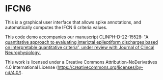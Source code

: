 # IFCN6
This is a graphical user interface that allows spike annotations, and automatically computes the IFCN 6 criteria values.

This code demo accompanies our manuscript CLINPH-D-22-15528: ["A quantitative approach to evaluating interictal epileptiform discharges based on interpretable quantitative criteria”, under review with Journal of Clincal Neurophysiology.](https://pubmed.ncbi.nlm.nih.gov/36473334/)

This work is licensed under a Creative Commons Attribution-NoDerivatives 4.0 International License (https://creativecommons.org/licenses/by-nd/4.0/).
